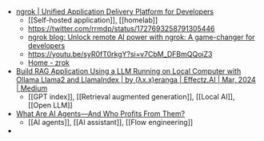- [ngrok | Unified Application Delivery Platform for Developers](https://ngrok.com/)
	- [[Self-hosted application]], [[homelab]]
	- https://twitter.com/rrmdp/status/1727693258791305446
	- [ngrok blog: Unlock remote AI power with ngrok: A game-changer for developers](https://ngrok.com/blog-post/unlock-remote-ai-power-with-ngrok-a-game-changer-for-developers)
	- https://youtu.be/syR0fT0rkgY?si=v7CbM_DFBmQQoiZ3
	- [Home - zrok](https://zrok.io/)
- [Build RAG Application Using a LLM Running on Local Computer with Ollama Llama2 and LlamaIndex | by (λx.x)eranga | Effectz.AI | Mar, 2024 | Medium](https://medium.com/rahasak/build-rag-application-using-a-llm-running-on-local-computer-with-ollama-and-llamaindex-97703153db20)
	- [[GPT index]], [[Retrieval augmented generation]], [[Local AI]], [[Open LLM]]
- [What Are AI Agents—And Who Profits From Them?](https://every.to/napkin-math/what-are-ai-agents-and-who-profits-from-them)
	- [[AI agents]], [[AI assistant]], [[Flow engineering]]
-
